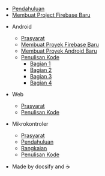 - [Pendahuluan](README.md)
- [Membuat Project Firebase Baru](create_firebase_project?id=membuat-proyek-firebase-baru)

* Android

  - [Prasyarat](android_expo_prerequisite.md?id=android)
  - [Membuat Proyek Firebase Baru](android_expo_create_firebase_project.md?id=membuat-proyek-firebase-baru)
  - [Membuat Proyek Android Baru](android_expo_create_project.md?id=membuat-proyek-baru)
  - [Penulisan Kode](android_expo_coding.md?id=penulisan-kode)
    - [Bagian 1](android_expo_coding_1.md?id=mempersiapkan-code-editor-dan-perangkat-android)
    - [Bagian 2](android_expo_coding_2.md?id=mencoba-hot-reload)
    - [Bagian 3](android_expo_coding_3.md?id=membuat-tombol-dan-lampu)
    - [Bagian 4](android_expo_coding_4.md?id=integrasi-firebase-di-aplikasi-android)

* Web

  - [Prasyarat](web_prerequisite.md)
  - [Penulisan Kode](web_coding.md)

* Mikrokontroler

  - [Prasyarat](micro_prerequisite.md?id=mikrokontroler)
  - [Pendahuluan](micro_intro.md)
  - [Rangkaian](micro_circuit.md)
  - [Penulisan Kode](micro_coding.md)

- Made by docsify and ☕
